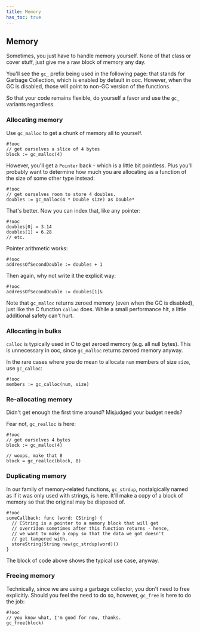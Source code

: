```yaml
---
title: Memory
has_toc: true
---
```


## Memory

Sometimes, you just have to handle memory yourself. None of that class
or cover stuff, just give me a raw block of memory any day.

You'll see the `gc_` prefix being used in the following page: that stands
for Garbage Collection, which is enabled by default in ooc. However, when
the GC is disabled, those will point to non-GC version of the functions.

So that your code remains flexible, do yourself a favor and use the `gc_`
variants regardless.

### Allocating memory

Use `gc_malloc` to get a chunk of memory all to yourself.

    #!ooc
    // get ourselves a slice of 4 bytes
    block := gc_malloc(4)

However, you'll get a `Pointer` back - which is a little bit pointless.
Plus you'll probably want to determine how much you are allocating as
a function of the size of some other type instead:

    #!ooc
    // get ourselves room to store 4 doubles.
    doubles := gc_malloc(4 * Double size) as Double*

That's better. Now you can index that, like any pointer:

    #!ooc
    doubles[0] = 3.14    
    doubles[1] = 6.28    
    // etc.

Pointer arithmetic works:

    #!ooc
    addressOfSecondDouble := doubles + 1

Then again, why not write it the explicit way:

    #!ooc
    addressOfSecondDouble := doubles[1]&

Note that `gc_malloc` returns zeroed memory (even when the GC is disabled),
just like the C function `calloc` does. While a small performance hit, a
little additional safety can't hurt.

### Allocating in bulks

`calloc` is typically used in C to get zeroed memory (e.g. all null bytes).
This is unnecessary in ooc, since `gc_malloc` returns zeroed memory anyway.

In the rare cases where you do mean to allocate `num` members of size `size`,
use `gc_calloc`:

    #!ooc
    members := gc_calloc(num, size)

### Re-allocating memory

Didn't get enough the first time around? Misjudged your budget needs?

Fear not, `gc_realloc` is here:

    #!ooc
    // get ourselves 4 bytes
    block := gc_malloc(4)

    // woops, make that 8
    block = gc_realloc(block, 8)

### Duplicating memory

In our family of memory-related functions, `gc_strdup`, nostalgically
named as if it was only used with strings, is here. It'll make a copy of
a block of memory so that the original may be disposed of.

    #!ooc
    someCallback: func (word: CString) {
      // CString is a pointer to a memory block that will get
      // overriden sometimes after this function returns - hence,
      // we want to make a copy so that the data we got doesn't
      // get tampered with.
      storeString(String new(gc_strdup(word)))
    }

The block of code above shows the typical use case, anyway.

### Freeing memory

Technically, since we are using a garbage collector, you don't need to
free explicitly. Should you feel the need to do so, however, `gc_free` is
here to do the job:

    #!ooc
    // you know what, I'm good for now, thanks.
    gc_free(block)


